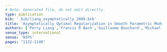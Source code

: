 ```yaml
---
# Note: Generated file, do not edit directly.
type: publication
bib: '_bib/liang_asymptotically_2009.bib'
title: 'Asymptotically Optimal Regularization in Smooth Parametric Models.'
authors: ['Percy Liang','Francis R Bach','Guillaume Bouchard','Michael I Jordan']
venue_type: international
venue: 'NIPS'
pages: "1132-1140"
---
```

